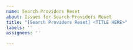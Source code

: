 ```yaml
---
name: Search Providers Reset
about: Issues for Search Providers Reset
title: "[Search Providers Reset] <TITLE HERE>"
labels: ''
assignees: ''

---
```



